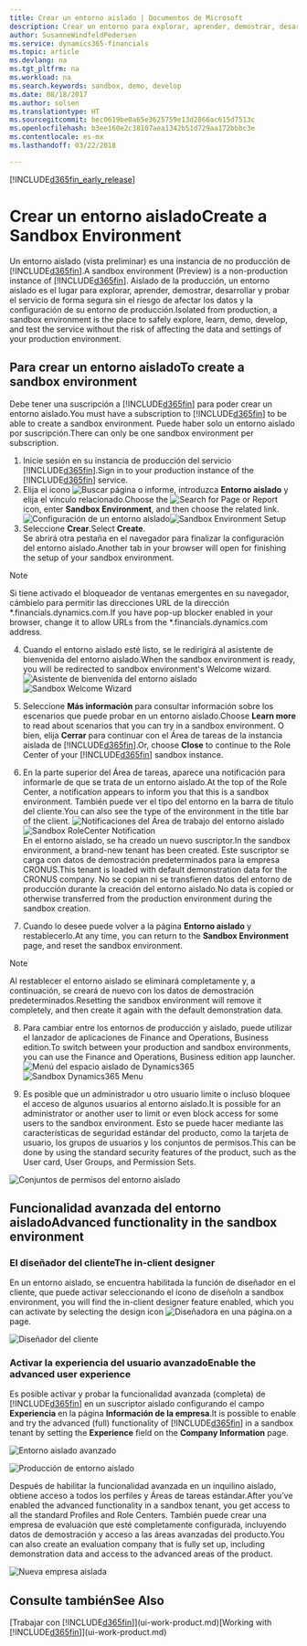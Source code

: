 ```yaml
---
title: Crear un entorno aislado | Documentos de Microsoft
description: Crear un entorno para explorar, aprender, demostrar, desarrollar y probar.
author: SusanneWindfeldPedersen
ms.service: dynamics365-financials
ms.topic: article
ms.devlang: na
ms.tgt_pltfrm: na
ms.workload: na
ms.search.keywords: sandbox, demo, develop
ms.date: 08/18/2017
ms.author: solsen
ms.translationtype: HT
ms.sourcegitcommit: bec0619be0a65e3625759e13d2866ac615d7513c
ms.openlocfilehash: b3ee160e2c38107aea1342b51d729aa172bbbc3e
ms.contentlocale: es-mx
ms.lasthandoff: 03/22/2018

---
```

[!INCLUDE[d365fin_early_release](includes/d365fin_early_release.md.md)]

# <a name="create-a-sandbox-environment"></a><span data-ttu-id="e1d39-103">Crear un entorno aislado</span><span class="sxs-lookup"><span data-stu-id="e1d39-103">Create a Sandbox Environment</span></span>
<span data-ttu-id="e1d39-104">Un entorno aislado (vista preliminar) es una instancia de no producción de [!INCLUDE[d365fin](includes/d365fin_md.md)].</span><span class="sxs-lookup"><span data-stu-id="e1d39-104">A sandbox environment (Preview) is a non-production instance of [!INCLUDE[d365fin](includes/d365fin_md.md)].</span></span> <span data-ttu-id="e1d39-105">Aislado de la producción, un entorno aislado es el lugar para explorar, aprender, demostrar, desarrollar y probar el servicio de forma segura sin el riesgo de afectar los datos y la configuración de su entorno de producción.</span><span class="sxs-lookup"><span data-stu-id="e1d39-105">Isolated from production, a sandbox environment is the place to safely explore, learn, demo, develop, and test the service without the risk of affecting the data and settings of your production environment.</span></span>

## <a name="to-create-a-sandbox-environment"></a><span data-ttu-id="e1d39-106">Para crear un entorno aislado</span><span class="sxs-lookup"><span data-stu-id="e1d39-106">To create a sandbox environment</span></span>
<span data-ttu-id="e1d39-107">Debe tener una suscripción a [!INCLUDE[d365fin](includes/d365fin_md.md)] para poder crear un entorno aislado.</span><span class="sxs-lookup"><span data-stu-id="e1d39-107">You must have a subscription to [!INCLUDE[d365fin](includes/d365fin_md.md)] to be able to create a sandbox environment.</span></span> <span data-ttu-id="e1d39-108">Puede haber solo un entorno aislado por suscripción.</span><span class="sxs-lookup"><span data-stu-id="e1d39-108">There can only be one sandbox environment per subscription.</span></span>

1. <span data-ttu-id="e1d39-109">Inicie sesión en su instancia de producción del servicio [!INCLUDE[d365fin](includes/d365fin_md.md)].</span><span class="sxs-lookup"><span data-stu-id="e1d39-109">Sign in to your production instance of the [!INCLUDE[d365fin](includes/d365fin_md.md)] service.</span></span>
2. <span data-ttu-id="e1d39-110">Elija el icono ![Buscar página o informe](media/ui-search/search_small.png "icono Buscar página o informe"), introduzca **Entorno aislado** y elija el vínculo relacionado.</span><span class="sxs-lookup"><span data-stu-id="e1d39-110">Choose the ![Search for Page or Report](media/ui-search/search_small.png "Search for Page or Report icon") icon, enter **Sandbox Environment**, and then choose the related link.</span></span>
<span data-ttu-id="e1d39-111">![Configuración de un entorno aislado](./media/across-sandbox/sandbox-environment-setup.png)</span><span class="sxs-lookup"><span data-stu-id="e1d39-111">![Sandbox Environment Setup](./media/across-sandbox/sandbox-environment-setup.png)</span></span>
3. <span data-ttu-id="e1d39-112">Seleccione **Crear**.</span><span class="sxs-lookup"><span data-stu-id="e1d39-112">Select **Create**.</span></span>  
  <span data-ttu-id="e1d39-113">Se abrirá otra pestaña en el navegador para finalizar la configuración del entorno aislado.</span><span class="sxs-lookup"><span data-stu-id="e1d39-113">Another tab in your browser will open for finishing the setup of your sandbox environment.</span></span>
> [!NOTE]  
>  <span data-ttu-id="e1d39-114">Si tiene activado el bloqueador de ventanas emergentes en su navegador, cámbielo para permitir las direcciones URL de la dirección \*.financials.dynamics.com.</span><span class="sxs-lookup"><span data-stu-id="e1d39-114">If you have pop-up blocker enabled in your browser, change it to allow URLs from the \*.financials.dynamics.com address.</span></span>   

4. <span data-ttu-id="e1d39-115">Cuando el entorno aislado esté listo, se le redirigirá al asistente de bienvenida del entorno aislado.</span><span class="sxs-lookup"><span data-stu-id="e1d39-115">When the sandbox environment is ready, you will be redirected to sandbox environment's Welcome wizard.</span></span>
<span data-ttu-id="e1d39-116">![Asistente de bienvenida del entorno aislado](./media/across-sandbox/sandbox-wizard.png)</span><span class="sxs-lookup"><span data-stu-id="e1d39-116">![Sandbox Welcome Wizard](./media/across-sandbox/sandbox-wizard.png)</span></span>

5. <span data-ttu-id="e1d39-117">Seleccione **Más información** para consultar información sobre los escenarios que puede probar en un entorno aislado.</span><span class="sxs-lookup"><span data-stu-id="e1d39-117">Choose **Learn more** to read about scenarios that you can try in a sandbox environment.</span></span> <span data-ttu-id="e1d39-118">O bien, elija **Cerrar** para continuar con el Área de tareas de la instancia aislada de [!INCLUDE[d365fin](includes/d365fin_md.md)].</span><span class="sxs-lookup"><span data-stu-id="e1d39-118">Or, choose **Close** to continue to the Role Center of your [!INCLUDE[d365fin](includes/d365fin_md.md)] sandbox instance.</span></span>
6. <span data-ttu-id="e1d39-119">En la parte superior del Área de tareas, aparece una notificación para informarle de que se trata de un entorno aislado.</span><span class="sxs-lookup"><span data-stu-id="e1d39-119">At the top of the Role Center, a notification appears to inform you that this is a sandbox environment.</span></span> <span data-ttu-id="e1d39-120">También puede ver el tipo del entorno en la barra de título del cliente.</span><span class="sxs-lookup"><span data-stu-id="e1d39-120">You can also see the type of the environment in the title bar of the client.</span></span>
<span data-ttu-id="e1d39-121">![Notificaciones del Área de trabajo del entorno aislado](./media/across-sandbox/sandbox-rolecenter-notification.png)</span><span class="sxs-lookup"><span data-stu-id="e1d39-121">![Sandbox RoleCenter Notification](./media/across-sandbox/sandbox-rolecenter-notification.png)</span></span>  
<span data-ttu-id="e1d39-122">En el entorno aislado, se ha creado un nuevo suscriptor.</span><span class="sxs-lookup"><span data-stu-id="e1d39-122">In the sandbox environment, a brand-new tenant has been created.</span></span> <span data-ttu-id="e1d39-123">Este suscriptor se carga con datos de demostración predeterminados para la empresa CRONUS.</span><span class="sxs-lookup"><span data-stu-id="e1d39-123">This tenant is loaded with default demonstration data for the CRONUS company.</span></span> <span data-ttu-id="e1d39-124">No se copian ni se transfieren datos del entorno de producción durante la creación del entorno aislado.</span><span class="sxs-lookup"><span data-stu-id="e1d39-124">No data is copied or otherwise transferred from the production environment during the sandbox creation.</span></span>
7.  <span data-ttu-id="e1d39-125">Cuando lo desee puede volver a la página **Entorno aislado** y restablecerlo.</span><span class="sxs-lookup"><span data-stu-id="e1d39-125">At any time, you can return to the **Sandbox Environment** page, and reset the sandbox environment.</span></span>
> [!NOTE]  
>  <span data-ttu-id="e1d39-126">Al restablecer el entorno aislado se eliminará completamente y, a continuación, se creará de nuevo con los datos de demostración predeterminados.</span><span class="sxs-lookup"><span data-stu-id="e1d39-126">Resetting the sandbox environment will remove it completely, and then create it again with the default demonstration data.</span></span>  

8.  <span data-ttu-id="e1d39-127">Para cambiar entre los entornos de producción y aislado, puede utilizar el lanzador de aplicaciones de Finance and Operations, Business edition.</span><span class="sxs-lookup"><span data-stu-id="e1d39-127">To switch between your production and sandbox environments, you can use the Finance and Operations, Business edition app launcher.</span></span>
<span data-ttu-id="e1d39-128">![Menú del espacio aislado de Dynamics365](./media/across-sandbox/sandbox-dynamics365-menu.png)</span><span class="sxs-lookup"><span data-stu-id="e1d39-128">![Sandbox Dynamics365 Menu](./media/across-sandbox/sandbox-dynamics365-menu.png)</span></span>

9.  <span data-ttu-id="e1d39-129">Es posible que un administrador u otro usuario limite o incluso bloquee el acceso de algunos usuarios al entorno aislado.</span><span class="sxs-lookup"><span data-stu-id="e1d39-129">It is possible for an administrator or another user to limit or even block access for some users to the sandbox environment.</span></span> <span data-ttu-id="e1d39-130">Esto se puede hacer mediante las características de seguridad estándar del producto, como la tarjeta de usuario, los grupos de usuarios y los conjuntos de permisos.</span><span class="sxs-lookup"><span data-stu-id="e1d39-130">This can be done by using the standard security features of the product, such as the User card, User Groups, and Permission Sets.</span></span>

![Conjuntos de permisos del entorno aislado](./media/across-sandbox/sandbox-permission-sets.png)

## <a name="advanced-functionality-in-the-sandbox-environment"></a><span data-ttu-id="e1d39-132">Funcionalidad avanzada del entorno aislado</span><span class="sxs-lookup"><span data-stu-id="e1d39-132">Advanced functionality in the sandbox environment</span></span>
### <a name="the-in-client-designer"></a><span data-ttu-id="e1d39-133">El diseñador del cliente</span><span class="sxs-lookup"><span data-stu-id="e1d39-133">The in-client designer</span></span>
<span data-ttu-id="e1d39-134">En un entorno aislado, se encuentra habilitada la función de diseñador en el cliente, que puede activar seleccionando el icono de diseño</span><span class="sxs-lookup"><span data-stu-id="e1d39-134">In a sandbox environment, you will find the in-client designer feature enabled, which you can activate by selecting the design icon</span></span> ![Diseñadora](./media/across-sandbox/sandbox-inclient-design-icon.png) <span data-ttu-id="e1d39-136">en una página.</span><span class="sxs-lookup"><span data-stu-id="e1d39-136">on a page.</span></span>

![Diseñador del cliente](./media/across-sandbox/sandbox-inclient-designer.png)

### <a name="enable-the-advanced-user-experience"></a><span data-ttu-id="e1d39-138">Activar la experiencia del usuario avanzado</span><span class="sxs-lookup"><span data-stu-id="e1d39-138">Enable the advanced user experience</span></span>
<span data-ttu-id="e1d39-139">Es posible activar y probar la funcionalidad avanzada (completa) de [!INCLUDE[d365fin](includes/d365fin_md.md)] en un suscriptor aislado configurando el campo **Experiencia** en la página **Información de la empresa**.</span><span class="sxs-lookup"><span data-stu-id="e1d39-139">It is possible to enable and try the advanced (full) functionality of [!INCLUDE[d365fin](includes/d365fin_md.md)] in a sandbox tenant by setting the **Experience** field on the **Company Information** page.</span></span>

![Entorno aislado avanzado](./media/across-sandbox/sandbox-advanced.png)

![Producción de entorno aislado](./media/across-sandbox/sandbox-production.png)

<span data-ttu-id="e1d39-142">Después de habilitar la funcionalidad avanzada en un inquilino aislado, obtiene acceso a todos los perfiles y Áreas de tareas estándar.</span><span class="sxs-lookup"><span data-stu-id="e1d39-142">After you’ve enabled the advanced functionality in a sandbox tenant, you get access to all the standard Profiles and Role Centers.</span></span> <span data-ttu-id="e1d39-143">También puede crear una empresa de evaluación que esté completamente configurada, incluyendo datos de demostración y acceso a las áreas avanzadas del producto.</span><span class="sxs-lookup"><span data-stu-id="e1d39-143">You can also create an evaluation company that is fully set up, including demonstration data and access to the advanced areas of the product.</span></span>

![Nueva empresa aislada](./media/across-sandbox/sandbox-newcompany.png)


## <a name="see-also"></a><span data-ttu-id="e1d39-145">Consulte también</span><span class="sxs-lookup"><span data-stu-id="e1d39-145">See Also</span></span>
<span data-ttu-id="e1d39-146">[Trabajar con [!INCLUDE[d365fin](includes/d365fin_md.md)]](ui-work-product.md)</span><span class="sxs-lookup"><span data-stu-id="e1d39-146">[Working with [!INCLUDE[d365fin](includes/d365fin_md.md)]](ui-work-product.md)</span></span>  

